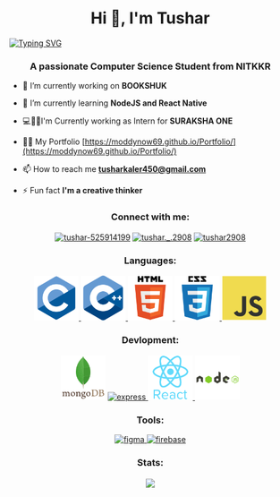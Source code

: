 <h1 align="center">Hi 👋, I'm Tushar</h1>
<a href="https://git.io/typing-svg"><img src="https://readme-typing-svg.demolab.com?font=Fira+Code&weight=900&size=25&pause=1000&center=true&vCenter=true&width=550&lines=>Hi+👋,+I'm+Tushar;" alt="Typing SVG" /></a>
<h3 align="center">A passionate Computer Science Student from NITKKR</h3>

- 🔭 I’m currently working on **BOOKSHUK**

- 🌱 I’m currently learning **NodeJS and React Native**

- 💻👨‍💻I'm Currently working as Intern for **SURAKSHA ONE**

- 👨‍💻 My Portfolio [https://moddynow69.github.io/Portfolio/](https://moddynow69.github.io/Portfolio/)

- 📫 How to reach me **tusharkaler450@gmail.com**

- ⚡ Fun fact **I'm a creative thinker**

<div align="center">

<h3 >Connect with me:</h3>
<p >
<a href="https://linkedin.com/in/tushar-525914199" target="blank"><img align="center" src="https://raw.githubusercontent.com/rahuldkjain/github-profile-readme-generator/master/src/images/icons/Social/linked-in-alt.svg" alt="tushar-525914199" height="30" width="40" /></a>
<a href="https://instagram.com/tushar._.2908" target="blank"><img align="center" src="https://raw.githubusercontent.com/rahuldkjain/github-profile-readme-generator/master/src/images/icons/Social/instagram.svg" alt="tushar._.2908" height="30" width="40" /></a>
<a href="https://www.codechef.com/users/tushar2908" target="blank"><img align="center" src="https://cdn.jsdelivr.net/npm/simple-icons@3.1.0/icons/codechef.svg" alt="tushar2908" height="30" width="40" /></a>
</p>
<h3>Languages:</h3>
<p>
<a href="https://www.cprogramming.com/" target="_blank" rel="noreferrer"> 
<img src="https://raw.githubusercontent.com/devicons/devicon/master/icons/c/c-original.svg" alt="c" width="80" height="80"/> </a> 
<a href="https://www.w3schools.com/cpp/" target="_blank" rel="noreferrer"> 
<img src="https://raw.githubusercontent.com/devicons/devicon/master/icons/cplusplus/cplusplus-original.svg" alt="cplusplus" width="80" height="80"/> </a>
 <a href="https://www.w3.org/html/" target="_blank" rel="noreferrer"> 
<img src="https://raw.githubusercontent.com/devicons/devicon/master/icons/html5/html5-original-wordmark.svg" alt="html5" width="80" height="80"/> </a>

 <a href="https://www.w3schools.com/css/" target="_blank" rel="noreferrer"> 
<img src="https://raw.githubusercontent.com/devicons/devicon/master/icons/css3/css3-original-wordmark.svg" alt="css3" width="80" height="80"/> </a> 
 <a href="https://developer.mozilla.org/en-US/docs/Web/JavaScript" target="_blank" rel="noreferrer"> 
<img src="https://raw.githubusercontent.com/devicons/devicon/master/icons/javascript/javascript-original.svg" alt="javascript" width="80" height="80"/> </a> 
 <br>
 <h3>Devlopment:</h3>
 <a href="https://www.mongodb.com/" target="_blank" rel="noreferrer"> 
  <img src="https://raw.githubusercontent.com/devicons/devicon/master/icons/mongodb/mongodb-original-wordmark.svg" alt="mongodb" width="80" height="80"/></a>  
<a href="https://expressjs.com" target="_blank" rel="noreferrer"> 
<img src="https://youteam.io/blog/wp-content/uploads/2022/04/expressjs_logo.png" alt="express" height="80"/> </a> 
 <a href="https://reactjs.org/" target="_blank" rel="noreferrer"> 
<img src="https://raw.githubusercontent.com/devicons/devicon/master/icons/react/react-original-wordmark.svg" alt="react" width="80" height="80"/> </a>
<a href="https://nodejs.org" target="_blank" rel="noreferrer"> 
<img src="https://raw.githubusercontent.com/devicons/devicon/master/icons/nodejs/nodejs-original-wordmark.svg" alt="nodejs" width="80" height="80"/> </a> 
<h3>Tools:</h3>
<a href="https://www.figma.com/" target="_blank" rel="noreferrer"> 
<img src="https://www.vectorlogo.zone/logos/figma/figma-icon.svg" alt="figma" width="80" height="80"/> </a> 
<a href="https://firebase.google.com/" target="_blank" rel="noreferrer"> 
<img src="https://www.vectorlogo.zone/logos/firebase/firebase-icon.svg" alt="firebase" width="80" height="80"/> </a> 
 <h3>Stats:</h3>
<p align="center"><img align="center" src="https://streak-stats.demolab.com?user=moddynow69&theme=highcontrast alt="moddynow69" /></p>
 </div>

 
